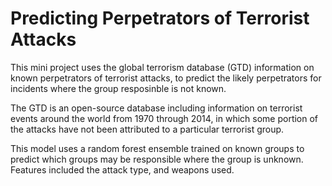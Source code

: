 # Predicting Perpetrators of Terrorist Attacks

This mini project uses the global terrorism database (GTD) information on known perpetrators of terrorist attacks, to predict the likely perpetrators for incidents where the group resposinble is not known.

The GTD is an open-source database including information on terrorist events around the world from 1970 through 2014, in which some portion of the attacks have not been attributed to a particular terrorist group.

This model uses a random forest ensemble trained on known groups to predict which groups may be responsible where the group is unknown. Features included the attack type, and weapons used. 
